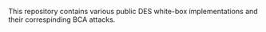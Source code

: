 This repository contains various public DES white-box implementations and their correspinding BCA attacks.